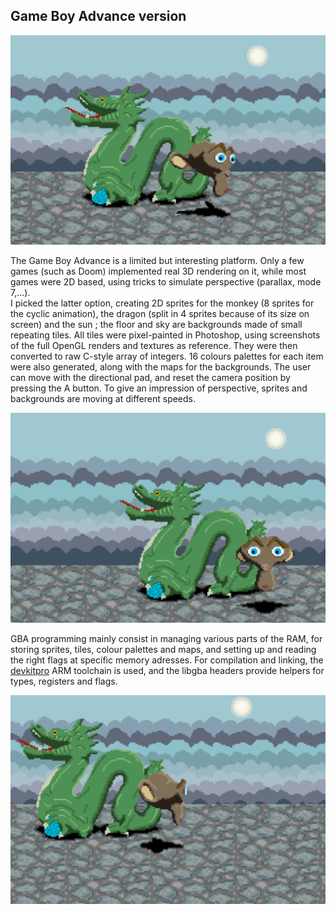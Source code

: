 ## Game Boy Advance version

![](images/gba1.png)

The Game Boy Advance is a limited but interesting platform. Only a few games (such as Doom) implemented real 3D rendering on it, while most games were 2D based, using tricks to simulate perspective (parallax, mode 7,...).   
I picked the latter option, creating 2D sprites for the monkey (8 sprites for the cyclic animation), the dragon (split in 4 sprites because of its size on screen) and the sun ; the floor and sky are backgrounds made of small repeating tiles. All tiles were pixel-painted in Photoshop, using screenshots of the full OpenGL renders and textures as reference. They were then converted to raw C-style array of integers. 16 colours palettes for each item were also generated, along with the maps for the backgrounds. 
The user can move with the directional pad, and reset the camera position by pressing the A button. To give an impression of perspective, sprites and backgrounds are moving at different speeds.

![](images/gba2.png)

GBA programming mainly consist in managing various parts of the RAM, for storing sprites, tiles, colour palettes and maps, and setting up and reading the right flags at specific memory adresses.
For compilation and linking, the [devkitpro](https://devkitpro.org) ARM toolchain is used, and the libgba headers provide helpers for types, registers and flags.

![](images/gba3.png)



